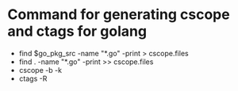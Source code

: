   # Command for generating cscope and ctags for golang

  * find $go_pkg_src -name "*.go" -print > cscope.files
  * find . -name "*.go" -print >> cscope.files
  * cscope -b -k
  * ctags -R



